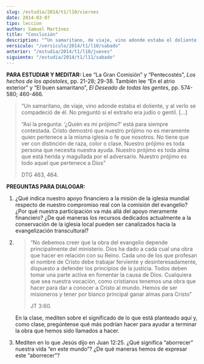 ```yaml
---
slug: /estudia/2014/t1/l10/viernes
date: 2014-03-07
tipo: leccion
author: Samuel Martínez
title: "Conclusión"
description: "“Un samaritano, de viaje, vino adonde estaba el doliente, y al verlo se compadeció de él. No preguntó si el extraño era judío o gentil. [...]"
versiculo: "/versiculo/2014/t1/l10/sabado"
anterior: "/estudia/2014/t1/l10/jueves"
siguiente: "/estudia/2014/t1/l11/sabado"
---
```


**PARA ESTUDIAR Y MEDITAR:** Lee “La Gran Comisión” y “Pentecostés”, _Los hechos de los apóstoles_, pp. 21-28; 29-38. También lee “En el atrio exterior” y “El buen samaritano”, _El Deseado de todas las gentes_, pp. 574-580; 460-466.

> “Un samaritano, de viaje, vino adonde estaba el doliente, y al verlo se compadeció de él. No preguntó si el extraño era judío o gentil. [...]
>
> “Así la pregunta: ‘¿Quién es mi prójimo?’ está para siempre contestada. Cristo demostró que nuestro prójimo no es meramente quien pertenece a la misma iglesia o fe que nosotros. No tiene que ver con distinción de raza, color o clase. Nuestro prójimo es toda persona que necesita nuestra ayuda. Nuestro prójimo es toda alma que está herida y magullada por el adversario. Nuestro prójimo es todo aquel que pertenece a Dios”
>
> DTG 463, 464.

**PREGUNTAS PARA DIALOGAR:**

1.  ¿Qué indica nuestro apoyo financiero a la misión de la iglesia mundial respecto de nuestro compromiso real con la comisión del evangelio? ¿Por qué nuestra participación va más allá del apoyo meramente financiero? ¿De qué maneras los recursos dedicados actualmente a la conservación de la iglesia local pueden ser canalizados hacia la evangelización transcultural?
2. > “No debemos creer que la obra del evangelio depende principalmente del ministerio. Dios ha dado a cada cual una obra que hacer en relación con su Reino. Cada uno de los que profesan el nombre de Cristo debe trabajar ferviente y desinteresadamente, dispuesto a defender los principios de la justicia. Todos deben tomar una parte activa en fomentar la causa de Dios. Cualquiera que sea nuestra vocación, como cristianos tenemos una obra que hacer para dar a conocer a Cristo al mundo. Hemos de ser misioneros y tener por blanco principal ganar almas para Cristo”
    >
    > JT 3:60.


     En la clase, mediten sobre el significado de lo que está planteado aquí y, como clase, pregúntense qué más podrían hacer para ayudar a terminar la obra que hemos sido llamados a hacer.
3.  Mediten en lo que Jesús dijo en Juan 12:25. ¿Qué significa “aborrecer” nuestra vida “en este mundo”? ¿De qué maneras hemos de expresar este “aborrecer”?
